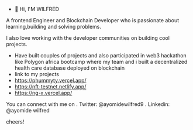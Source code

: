
- 👋 Hi, I'M WILFRED 

A frontend Engineer and Blockchain Developer who is passionate about learning,building and solving problems.

I also love working with the developer communities on building cool projects.


- Have built couples of projects and also participated in web3 hackathon like Polygon africa bootcamp where my team and i built a decentralized health care database deployed on blockchain
- link to my projects
-  https://phummyty.vercel.app/
-  https://nft-testnet.netlify.app/
-  https://ng-x.vercel.app/

You can connect with me on 
. Twitter: @ayomidewilfred9
. Linkedin: @ayomide wilfred


cheers!

